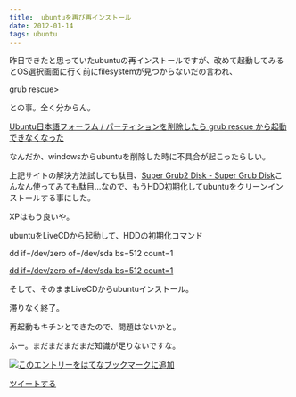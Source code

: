 ```yaml
---
title:  ubuntuを再び再インストール
date: 2012-01-14
tags: ubuntu
---
```

昨日できたと思っていたubuntuの再インストールですが、改めて起動してみるとOS選択画面に行く前にfilesystemが見つからないだの言われ、

grub rescue\>

との事。全く分からん。

[Ubuntu日本語フォーラム / パーティションを削除したら grub rescue
から起動できなくなった](https://forums.ubuntulinux.jp/viewtopic.php?id=9152)

なんだか、windowsからubuntuを削除した時に不具合が起こったらしい。

上記サイトの解決方法試しても駄目、[Super Grub2 Disk - Super Grub
Disk](http://www.supergrubdisk.org/super-grub2-disk/)こんなん使ってみても駄目…なので、もうHDD初期化してubuntuをクリーンインストールする事にした。

XPはもう良いや。

ubuntuをLiveCDから起動して、HDDの初期化コマンド

dd if=/dev/zero of=/dev/sda bs=512 count=1

[dd if=/dev/zero of=/dev/sda bs=512
count=1](http://oshiete.goo.ne.jp/qa/4819129.html)

そして、そのままLiveCDからubuntuインストール。

滞りなく終了。

再起動もキチンとできたので、問題はないかと。

ふー。まだまだまだまだ知識が足りないですな。

[![このエントリーをはてなブックマークに追加](http://b.st-hatena.com/images/entry-button/button-only.gif)](http://b.hatena.ne.jp/entry/http://d.hatena.ne.jp "このエントリーをはてなブックマークに追加")

[ツイートする](http://twitter.com/share)
